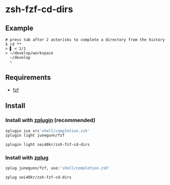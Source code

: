 # zsh-fzf-cd-dirs

## Example

```
# press tab after 2 asterisks to complete a directory from the history
$ cd **
> ▌ < 1/1
> ~/develop/workspace
  ~/develop
  ~
```

## Requirements

- [fzf](https://github.com/junegunn/fzf)

## Install

### Install with [zplugin](https://github.com/zdharma/zplugin) (recommended)

```sh
zplugin ice src'shell/completion.zsh'
zplugin light junegunn/fzf

zplugin light sei40kr/zsh-fzf-cd-dirs
```

### Install with [zplug](https://github.com/zplug/zplug)

```sh
zplug junegunn/fzf, use:'shell/completion.zsh'

zplug sei40kr/zsh-fzf-cd-dirs
```
